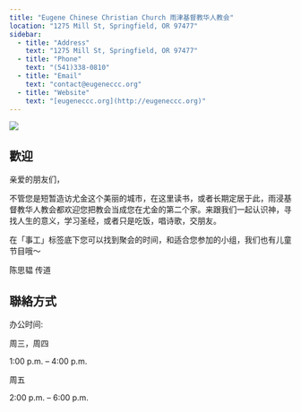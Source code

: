 ```yaml
---
title: "Eugene Chinese Christian Church 雨津基督教华人教会"
location: "1275 Mill St, Springfield, OR 97477"
sidebar:
  - title: "Address"
    text: "1275 Mill St, Springfield, OR 97477"
  - title: "Phone"
    text: "(541)338-0810"
  - title: "Email"
    text: "contact@eugeneccc.org"
  - title: "Website"
    text: "[eugeneccc.org](http://eugeneccc.org)"
---
```


![](https://res.cloudinary.com/dhngj18do/image/upload/f_auto,q_auto/v1/images/communities/eugene-church)

## 歡迎

亲爱的朋友们，

不管您是短暂造访尤金这个美丽的城市，在这里读书，或者长期定居于此，雨浸基督教华人教会都欢迎您把教会当成您在尤金的第二个家。来跟我们一起认识神，寻找人生的意义，学习圣经，或者只是吃饭，唱诗歌，交朋友。

在「事工」标签底下您可以找到聚会的时间，和适合您参加的小组，我们也有儿童节目哦～

陈思韫 传道

## 聯絡方式

办公时间:

周三，周四

1:00 p.m. – 4:00 p.m.

周五

2:00 p.m. – 6:00 p.m.
